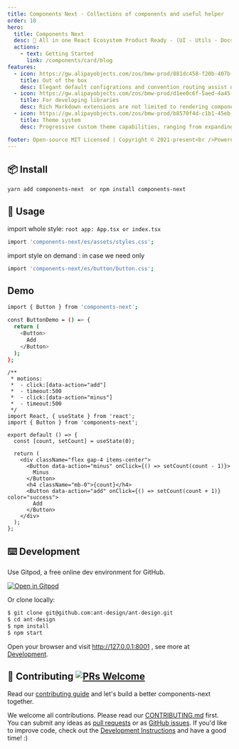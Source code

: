 ```yaml
---
title: Components Next - Collections of components and useful helper
order: 10
hero:
  title: Components Next
  desc: 📖 All in one React Ecosystem Product Ready - (UI - Utils - Docs - Best Practice)
  actions:
    - text: Getting Started
      link: /components/card/blog
features:
  - icon: https://gw.alipayobjects.com/zos/bmw-prod/881dc458-f20b-407b-947a-95104b5ec82b/k79dm8ih_w144_h144.png
    title: Out of the box
    desc: Elegant default configrations and convention routing assist developers to get started as simple as possible, that focus all attentions on developing libraries & writting docs
  - icon: https://gw.alipayobjects.com/zos/bmw-prod/d1ee0c6f-5aed-4a45-a507-339a4bfe076c/k7bjsocq_w144_h144.png
    title: For developing libraries
    desc: Rich Markdown extensions are not limited to rendering component demos, making component documents not only easy to write and manage, but also beautiful and easy to use
  - icon: https://gw.alipayobjects.com/zos/bmw-prod/b8570f4d-c1b1-45eb-a1da-abff53159967/kj9t990h_w144_h144.png
    title: Theme system
    desc: Progressive custom theme capabilities, ranging from expanding your own Markdown tags to customizing complete theme packages, are up to you

footer: Open-source MIT Licensed | Copyright © 2021-present<br />Powered by Next Dev
---
```


## 📦 Install

```bash
yarn add components-next  or npm install components-next
```

## 🔨 Usage

import whole style: `root app: App.tsx or index.tsx`

```bash
import 'components-next/es/assets/styles.css';
```

import style on demand : in case we need only

```bash
import 'components-next/es/button/button.css';
```

## Demo

```bash
import { Button } from 'components-next';

const ButtonDemo = () => {
  return (
    <Button>
      Add
    </Button>
  );
};
```

```tsx
/**
 * motions:
 *  - click:[data-action="add"]
 *  - timeout:500
 *  - click:[data-action="minus"]
 *  - timeout:500
 */
import React, { useState } from 'react';
import { Button } from 'components-next';

export default () => {
  const [count, setCount] = useState(0);

  return (
    <div className="flex gap-4 items-center">
      <Button data-action="minus" onClick={() => setCount(count - 1)}>
        Minus
      </Button>
      <h4 className="mb-0">{count}</h4>
      <Button data-action="add" onClick={() => setCount(count + 1)} color="success">
        Add
      </Button>
    </div>
  );
};
```

## ⌨️ Development

Use Gitpod, a free online dev environment for GitHub.

[![Open in Gitpod](https://gitpod.io/button/open-in-gitpod.svg)](https://gitpod.io/#https://github.com/ant-design/ant-design)

Or clone locally:

```bash
$ git clone git@github.com:ant-design/ant-design.git
$ cd ant-design
$ npm install
$ npm start
```

Open your browser and visit http://127.0.0.1:8001 , see more at [Development](https://github.com/ant-design/ant-design/wiki/Development).

## 🤝 Contributing [![PRs Welcome](https://img.shields.io/badge/PRs-welcome-brightgreen.svg?style=flat-square)](http://makeapullrequest.com)

Read our [contributing guide](https://ant.design/docs/react/contributing) and let's build a better components-next together.

We welcome all contributions. Please read our [CONTRIBUTING.md](https://github.com/ant-design/ant-design/blob/master/.github/CONTRIBUTING.md) first. You can submit any ideas as [pull requests](https://github.com/ant-design/ant-design/pulls) or as [GitHub issues](https://github.com/ant-design/ant-design/issues). If you'd like to improve code, check out the [Development Instructions](https://github.com/ant-design/ant-design/wiki/Development) and have a good time! :)
